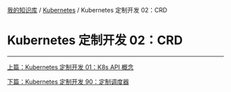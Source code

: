 [我的知识库](../README.md) / [Kubernetes](zz_gneratered_mdi.md) / Kubernetes 定制开发 02：CRD

# Kubernetes 定制开发 02：CRD

---
[上篇：Kubernetes 定制开发 01：K8s API 概念](k8s-dev-01-api-concept.md)

[下篇：Kubernetes 定制开发 90：定制调度器](k8s-dev-90-custom-scheduler.md)
